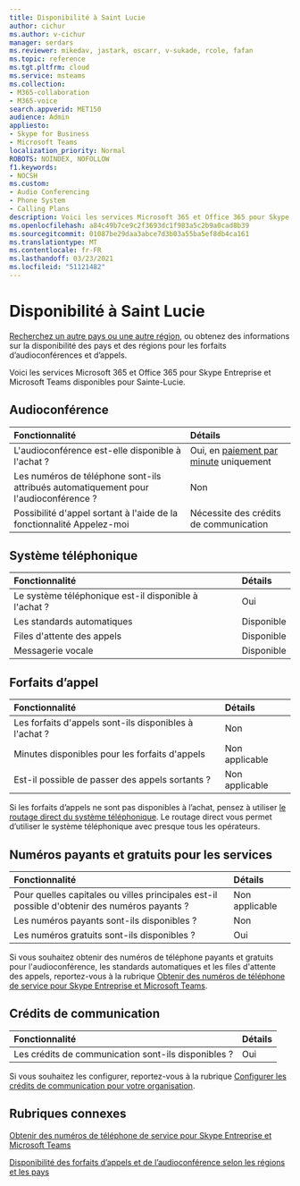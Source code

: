 ```yaml
---
title: Disponibilité à Saint Lucie
author: cichur
ms.author: v-cichur
manager: serdars
ms.reviewer: mikedav, jastark, oscarr, v-sukade, rcole, fafan
ms.topic: reference
ms.tgt.pltfrm: cloud
ms.service: msteams
ms.collection:
- M365-collaboration
- M365-voice
search.appverid: MET150
audience: Admin
appliesto:
- Skype for Business
- Microsoft Teams
localization_priority: Normal
ROBOTS: NOINDEX, NOFOLLOW
f1.keywords:
- NOCSH
ms.custom:
- Audio Conferencing
- Phone System
- Calling Plans
description: Voici les services Microsoft 365 et Office 365 pour Skype Entreprise et Microsoft Teams disponibles pour Sainte-Lucie.
ms.openlocfilehash: a84c49b7ce9c2f3693dc1f983a5c2b9a0cad8b39
ms.sourcegitcommit: 01087be29daa3abce7d3b03a55ba5ef8db4ca161
ms.translationtype: MT
ms.contentlocale: fr-FR
ms.lasthandoff: 03/23/2021
ms.locfileid: "51121482"
---
```

# <a name="availability-in-saint-lucia"></a>Disponibilité à Saint Lucie

[Recherchez un autre pays ou une autre région](country-and-region-availability-for-audio-conferencing-and-calling-plans.md), ou obtenez des informations sur la disponibilité des pays et des régions pour les forfaits d’audioconférences et d’appels.

Voici les services Microsoft 365 et Office 365 pour Skype Entreprise et Microsoft Teams disponibles pour Sainte-Lucie.
  
## <a name="audio-conferencing"></a>Audioconférence

|**Fonctionnalité**|**Détails**|
|:-----|:-----|
|L'audioconférence est-elle disponible à l'achat ?  <br/> |Oui, en [paiement par minute](../audio-conferencing-pay-per-minute.md) uniquement  <br/> |
|Les numéros de téléphone sont-ils attribués automatiquement pour l'audioconférence ?  <br/> | Non |
|Possibilité d'appel sortant à l'aide de la fonctionnalité Appelez-moi  <br/> | Nécessite des crédits de communication <br/> |
   
## <a name="phone-system"></a>Système téléphonique

|**Fonctionnalité**|**Détails**|
|:-----|:-----|
|Le système téléphonique est-il disponible à l'achat ?  <br/> |Oui  <br/> |
|Les standards automatiques <br/> |Disponible  <br/> |
|Files d'attente des appels  <br/> |Disponible  <br/> |
|Messagerie vocale  <br/> |Disponible  <br/> |
   
## <a name="calling-plans"></a>Forfaits d’appel

|**Fonctionnalité**|**Détails**|
|:-----|:-----|
|Les forfaits d'appels sont-ils disponibles à l'achat ?  <br/> |Non  <br/> |
|Minutes disponibles pour les forfaits d'appels  <br/> |Non applicable  <br/> |
|Est-il possible de passer des appels sortants ?  <br/> |Non applicable  <br/> |

Si les forfaits d’appels ne sont pas disponibles à l’achat, pensez à utiliser [le routage direct du système téléphonique](../direct-routing-landing-page.md). Le routage direct vous permet d’utiliser le système téléphonique avec presque tous les opérateurs.
   
## <a name="toll-and-toll-free-numbers-for-services"></a>Numéros payants et gratuits pour les services

|**Fonctionnalité**|**Détails**|
|:-----|:-----|
|Pour quelles capitales ou villes principales est-il possible d'obtenir des numéros payants ?   | Non applicable<br/> |
|Les numéros payants sont-ils disponibles ?  <br/> |Non <br/> |
|Les numéros gratuits sont-ils disponibles ?  <br/> |Oui  <br/> |
   
 Si vous souhaitez obtenir des numéros de téléphone payants et gratuits pour l'audioconférence, les standards automatiques et les files d'attente des appels, reportez-vous à la rubrique [Obtenir des numéros de téléphone de service pour Skype Entreprise et Microsoft Teams](../getting-service-phone-numbers.md).
  
## <a name="communications-credits"></a>Crédits de communication

|**Fonctionnalité**|**Détails**|
|:-----|:-----|
|Les crédits de communication sont-ils disponibles ?  <br/> |Oui  <br/> |
   
Si vous souhaitez les configurer, reportez-vous à la rubrique [Configurer les crédits de communication pour votre organisation](../set-up-communications-credits-for-your-organization.md).
  
## <a name="related-topics"></a>Rubriques connexes

[Obtenir des numéros de téléphone de service pour Skype Entreprise et Microsoft Teams](../getting-service-phone-numbers.md)

[Disponibilité des forfaits d’appels et de l’audioconférence selon les régions et les pays](country-and-region-availability-for-audio-conferencing-and-calling-plans.md)
